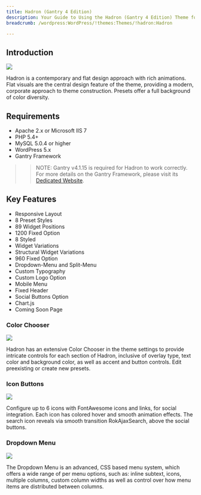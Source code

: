 ```yaml
---
title: Hadron (Gantry 4 Edition)
description: Your Guide to Using the Hadron (Gantry 4 Edition) Theme for WordPress
breadcrumb: /wordpress:WordPress/!themes:Themes/!hadron:Hadron

---
```


Introduction
-----

![][Hadron]

Hadron is a contemporary and flat design approach with rich animations. Flat visuals are the central design feature of the theme, providing a modern, corporate approach to theme construction. Presets offer a full background of color diversity.

Requirements
-----

* Apache 2.x or Microsoft IIS 7
* PHP 5.4+
* MySQL 5.0.4 or higher
* WordPress 5.x
* Gantry Framework

>> NOTE: Gantry v4.1.15 is required for Hadron to work correctly. For more details on the Gantry Framework, please visit its [Dedicated Website][gantry].

Key Features
-----

* Responsive Layout  
* 8 Preset Styles  
* 89 Widget Positions  
* 1200 Fixed Option  
* 8 Styled 
* Widget Variations  
* Structural Widget Variations  
* 960 Fixed Option  
* Dropdown-Menu and Split-Menu  
* Custom Typography  
* Custom Logo Option  
* Mobile Menu  
* Fixed Header  
* Social Buttons Option  
* Chart.js  
* Coming Soon Page

### Color Chooser

![][colorchooser]

Hadron has an extensive Color Chooser in the theme settings to provide intricate controls for each section of Hadron, inclusive of overlay type, text color and background color, as well as accent and button controls. Edit preexisting or create new presets.

### Icon Buttons

![][icondriven]

Configure up to 6 icons with FontAwesome icons and links, for social integration. Each icon has colored hover and smooth animation effects. The search icon reveals via smooth transition RokAjaxSearch, above the social buttons.

### Dropdown Menu

![][dropdownmenu]

The Dropdown Menu is an advanced, CSS based menu system, which offers a wide range of per menu options, such as: inline subtext, icons, multiple columns, custom column widths as well as control over how menu items are distributed between columns.

[gantry]: http://gantry.org/
[gantry_install]: ../../start/gantry.md
[Hadron]: assets/hadron.jpeg
[chart]: assets/chart.jpeg
[roksprocket]: assets/roksprocket.jpg
[filezilla]: https://filezilla-project.org
[launcher]: ../../start/rocketlauncher.md
[colorchooser]: assets/colorchooser.jpg
[icondriven]: assets/icondriven.jpg
[dropdownmenu]: assets/dropdownmenu.jpg

